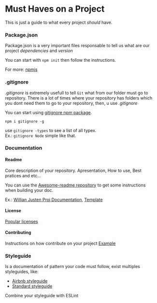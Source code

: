 # Must Haves on a Project

This is just a guide to what every project _should_ have.

### Package.json
Package.json is a very important files responsable to tell us what are our project _dependencies_ and _version_

You can start with `npm init` then follow the instructions.

For more: [npmjs](https://docs.npmjs.com)

### .gitignore
*.gitignore* is extremely usefull to tell `Git` what from our folder must go to repository. There is a lot of times where your repository has folders which you dont need them to go to your repository, then, u use _.gitignore_

You can start using [gitignore npm package](https://www.npmjs.com/package/gitignore).

`npm i gitignore -g`

use `gitignore -types` to see a list of all typex. <br>
Ex.: `gitignore Node` simple like that.

### Documentation
#### Readme
Core description of your repository. Apresentation, How to use, Best pratices and etc... 

You can use the [Awesome-readme repository](https://github.com/matiassingers/awesome-readme) to get some instructions when building your doc.

Ex.: [Willian Justen Proj Documentation](https://github.com/lyef/lyef-react-component), [Template](https://gist.github.com/PurpleBooth/109311bb0361f32d87a2)

#### License
[Popular licenses](https://opensource.org/licenses)

#### Contributing
Instructions on how contribute on your project
[Example](https://github.com/lyef/lyef-react-component/blob/master/CONTRIBUTING.md)

### Styleguide
Is a documentation of pattern your code must follow, exist multiples styleguides, like:

- [Airbnb styleguide](https://github.com/airbnb/javascript)
- [Standard styleguide](https://github.com/standard/standard)

Combine your styleguide with ESLint